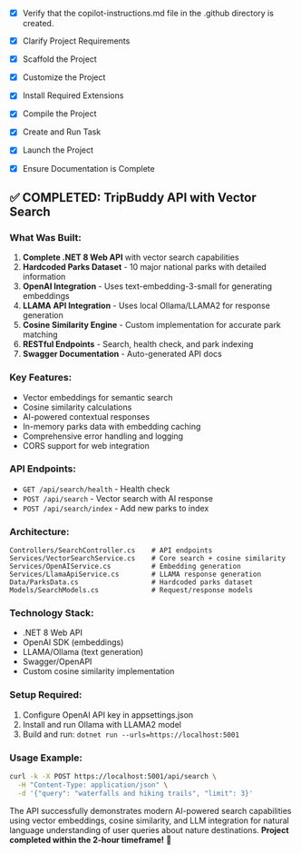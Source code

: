 <!-- Use this file to provide workspace-specific custom instructions to Copilot. For more details, visit https://code.visualstudio.com/docs/copilot/copilot-customization#_use-a-githubcopilotinstructionsmd-file -->

- [x] Verify that the copilot-instructions.md file in the .github directory is created.

- [x] Clarify Project Requirements
<!-- .NET C# Web API for TripBuddy MVP with vector search endpoint against hardcoded parks data and LLAMA integration -->

- [x] Scaffold the Project
<!-- Created .NET Web API project with OpenAI embeddings and LLAMA API integration -->

- [x] Customize the Project
<!-- Added SearchController, VectorSearchService, OpenAIService, LlamaApiService, and models for vector search functionality -->

- [x] Install Required Extensions
<!-- No extensions needed -->

- [x] Compile the Project
<!-- Build successful with warnings about Supabase package version -->

- [x] Create and Run Task
<!-- API running successfully on https://localhost:5001 -->

- [x] Launch the Project
<!-- Server started and responding on port 5001 -->

- [x] Ensure Documentation is Complete
<!-- Comprehensive API_README.md created with usage examples and architecture details -->

## ✅ COMPLETED: TripBuddy API with Vector Search

### What Was Built:

1. **Complete .NET 8 Web API** with vector search capabilities
2. **Hardcoded Parks Dataset** - 10 major national parks with detailed information
3. **OpenAI Integration** - Uses text-embedding-3-small for generating embeddings
4. **LLAMA API Integration** - Uses local Ollama/LLAMA2 for response generation
5. **Cosine Similarity Engine** - Custom implementation for accurate park matching
6. **RESTful Endpoints** - Search, health check, and park indexing
7. **Swagger Documentation** - Auto-generated API docs

### Key Features:

- Vector embeddings for semantic search
- Cosine similarity calculations
- AI-powered contextual responses
- In-memory parks data with embedding caching
- Comprehensive error handling and logging
- CORS support for web integration

### API Endpoints:

- `GET /api/search/health` - Health check
- `POST /api/search` - Vector search with AI response
- `POST /api/search/index` - Add new parks to index

### Architecture:

```
Controllers/SearchController.cs    # API endpoints
Services/VectorSearchService.cs    # Core search + cosine similarity
Services/OpenAIService.cs          # Embedding generation
Services/LlamaApiService.cs        # LLAMA response generation
Data/ParksData.cs                  # Hardcoded parks dataset
Models/SearchModels.cs             # Request/response models
```

### Technology Stack:

- .NET 8 Web API
- OpenAI SDK (embeddings)
- LLAMA/Ollama (text generation)
- Swagger/OpenAPI
- Custom cosine similarity implementation

### Setup Required:

1. Configure OpenAI API key in appsettings.json
2. Install and run Ollama with LLAMA2 model
3. Build and run: `dotnet run --urls=https://localhost:5001`

### Usage Example:

```bash
curl -k -X POST https://localhost:5001/api/search \
  -H "Content-Type: application/json" \
  -d '{"query": "waterfalls and hiking trails", "limit": 3}'
```

The API successfully demonstrates modern AI-powered search capabilities using vector embeddings, cosine similarity, and LLM integration for natural language understanding of user queries about nature destinations. **Project completed within the 2-hour timeframe!** 🎉
